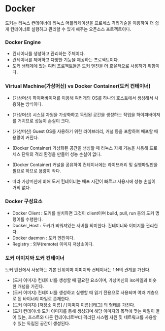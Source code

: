 # Docker
도커는 리눅스 컨테이너에 리눅스 어플리케이션을 프로세스 격리기술을 이용하여 더 쉽게 컨테이너로 실행하고 관리할 수 있게 해주는 오픈소스 프로젝트이다.

### Docker Engine
- 컨테이너를 생성하고 관리하는 주체이다.
- 컨테이너를 제어하고 다양한 기능을 제공하는 프로젝트이다.
- 도커 생태계에 있는 여러 프로젝트들은 도커 엔진을 더 효율적으로 사용하기 위함이다.


### Virtual Machine(가상머신) vs Docker Container(도커 컨테이너)
- (가상머신) 하이퍼바이저를 이용해 여러개의 OS를 하나의 호스트에서 생성해서 사용하는 방식이다.
- (가상머신) 시스템 자원을 가상화하고 독립된 공간을 생성하는 작업을 하이퍼바이저를 거치므로 성능이 손실이 크다.
- (가상머신) Guest OS를 사용하기 위한 라이브러리, 커널 등을 포함하여 배포할 때 용량이 커진다.

- (Docker Container) 가상화된 공간을 생성할 때 리눅스 자체 기능을 사용해 프로세스 단위의 격리 환경을 만들어 성능 손실이 없다.
- (Docker Container) 커널을 공유하여 컨테이너에는 라이브러리 및 실행파일만을 필요로 하므로 용량이 작다.
- 따라 가상머신에 비해 도커 컨테이너는 배포 시간이 빠르고 사용시에 성능 손실이 거의 없다.

### Docker 구성요소
- Docker Client : 도커를 설치하면 그것이 client이며 build, pull, run 등의 도커 명령어를 수행한다.
- Docker_Host : 도커가 띄워져있는 서버를 의미한다. 컨테이너와 이미지를 관리한다.
- Docker daemon : 도커 엔진이다.
- Registry : 외부(remote) 이미지 저상소이다.

### 도커 이미지와 도커 컨테이너
도커 엔진에서 사용하는 기본 단위이며 이미지와 컨테이너는 1:N의 관계를 가진다.
- (도커 이미지) 컨테이너를 생성할 때 필요한 요소이며, 가상머신의 iso파일과 비슷한 개념을 가진다.
- (도커 이미지) 컨테이너를 생성하고 실행할 때 읽기 전용으로 사용되며 여러 계층으로 된 바이너리 파일로 존재한다.
- (도커 이미지) [저장소 이름] / [이미지 이름]:[태그] 의 형태를 가진다.
- (도커 컨테이너) 도커 이미지를 통해 생성되며 해당 이미지의 목적에 맞는 파일이 들어 있는, 호스트와 다른 컨테이너로부터 격리된 시스템 자원 및 네트워크를 사용할 수 있는 독립된 공간이 생성된다.
